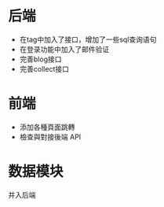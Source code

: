 # 后端
- 在tag中加入了接口，增加了一些sql查询语句
- 在登录功能中加入了邮件验证
- 完善blog接口
- 完善collect接口

# 前端
- 添加各種頁面跳轉
- 檢查與對接後端 API

# 数据模块
并入后端